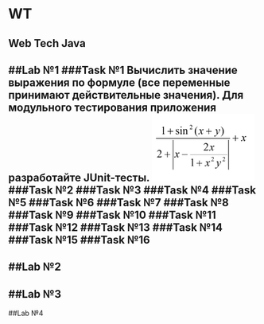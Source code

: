# WT
 Web Tech Java
---
##Lab №1
###Task №1
Вычислить значение выражения по формуле (все переменные принимают действительные значения). 
Для модульного тестирования приложения разработайте JUnit-тесты.
![Alt text](image.png)
###Task №2
###Task №3
###Task №4
###Task №5
###Task №6
###Task №7
###Task №8
###Task №9
###Task №10
###Task №11
###Task №12
###Task №13
###Task №14
###Task №15
###Task №16
---
##Lab №2
---
##Lab №3
---
##Lab №4
